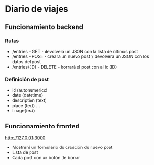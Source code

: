 # Diario de viajes

## Funcionamiento backend

### Rutas

- /entries - GET - devolverá un JSON con la lista de últimos post
- /entries - POST - creará un nuevo post y devolverá un JSON con los datos del post
- /entries/(ID) - DELETE - borrará el post con al id (ID)

### Definición de post

- id (autonumerico)
- date (datetime)
- description (text)
- place (text)
  ...
- image(text)

## Funcionamiento fronted

http://127.0.0.1:3000

- Mostrará un formulario de creación de nuevo post
- Lista de post
- Cada post con un botón de borrar

